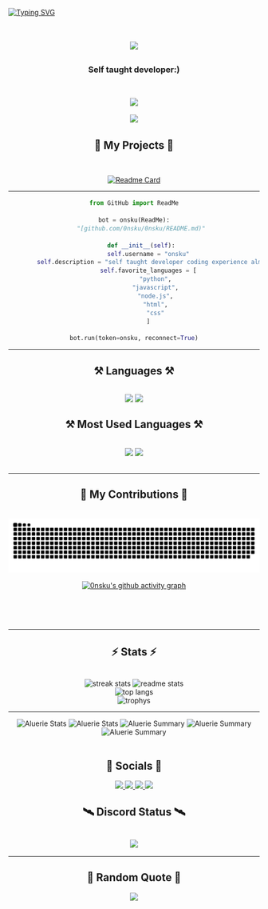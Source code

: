 [![Typing SVG](https://readme-typing-svg.herokuapp.com?font=Kanit&size=35&duration=2000&pause=500&color=F75C5C&width=435&lines=hello+user;welcome+to+my\'+profile)](https://github.com/0nsku/)


<h1 align="center">
    <img src="https://readme-typing-svg.herokuapp.com/?font=Righteous&size=35&center=true&vCenter=true&width=500&height=70&duration=4000&lines=Hi+There!+👋;+I'm+Onsku!;" />
</h1>

<h3 align="center">Self taught developer:)</h3>

<br/>

</p>
<p align="center">  
<img src="https://komarev.com/ghpvc/?username=0nsku">
</p>
 
<div align="center"> 
<img src="https://i.pinimg.com/originals/e2/b0/92/e2b092cf807838772079a06f64dabcce.gif" width="300"/>
  </a>
</div>

<h2 align="center">📁 My Projects 📁</h2>
<br/>
<div align="center">
	
[![Readme Card](https://github-readme-stats.vercel.app/api/pin/?username=0nsku&repo=Kuromi&theme=tokyonight)](https://github.com/0nsku/Kuromi)

<hr/>

```py
from GitHub import ReadMe

bot = onsku(ReadMe):
    "[github.com/0nsku/0nsku/README.md)"

    def __init__(self):
        self.username = "onsku"
        self.description = "self taught developer coding experience almost 5years"
        self.favorite_languages = [
            "python",
            "javascript",
            "node.js",
            "html",
            "css"
        ]

bot.run(token=onsku, reconnect=True)
```
<hr/>
</div>
 
<h2 align="center">⚒️ Languages ⚒️</h2>
<br/>
<div align="center">
    <img src="https://skillicons.dev/icons?i=,html,css,vscode,github,tailwind,git,php,lua" />
    <img src="https://skillicons.dev/icons?i=nodejs,python,javascript,typescript,mongodb,c,java,nextjs,mysql,flask" /><br>
</div>

<h2 align="center">⚒️ Most Used Languages ⚒️</h2>
<br/>
<div align="center">
    <img src="https://skillicons.dev/icons?i=,html,css,php,lua" />
    <img src="https://skillicons.dev/icons?i=nodejs,python,javascript,mysql" /><br>
</div>

<br/>
<hr/>

<div align="center">
  <h2>🐍 My Contributions 🐍</h2>
  <br>
  <img alt="snake eating my contributions" src="https://raw.githubusercontent.com/salesp07/salesp07/output/github-contribution-grid-snake.svg" />
	
  [![0nsku's github activity graph](https://github-readme-activity-graph.vercel.app/graph?username=0nsku&custom_title=Activity%graph&hide_border=true&theme=react-dark)](https://github.com/0nsku/)
  
  <br/><br/><br/>
</div>

<hr/>

<h2 align="center">⚡ Stats ⚡</h2>
<br>
<div align=center>
  <img width=390 src="https://github-readme-streak-stats-salesp07.vercel.app/?user=0nsku&count_private=true&theme=react&border_radius=10" alt="streak stats"/>
  <img width=390 src="https://github-readme-stats-salesp07.vercel.app/api?username=0nsku&count_private=true&show_icons=true&theme=react&rank_icon=github&border_radius=10" alt="readme stats" />
  <br/>
  <img width=325 src="https://github-readme-stats.vercel.app/api/top-langs/?username=0nsku&show_icons=true&hide_border=true&layout=compact&langs_count=8&theme=react&&border_radius=10" alt="top langs" />
  <br/>
  <img src="https://github-profile-trophy.vercel.app/?username=0nsku&theme=darkhub&column=-1&no-bg=true" alt="trophys" />
  <br/>
</div>

<hr/>
<div align=center>

![Aluerie Stats](https://github-profile-summary-cards.vercel.app/api/cards/repos-per-language?username=0nsku&theme=github_dark&count_private=true)
![Aluerie Stats](https://github-profile-summary-cards.vercel.app/api/cards/most-commit-language?username=0nsku&theme=github_dark&count_private=true)
![Aluerie Summary](https://github-profile-summary-cards.vercel.app/api/cards/profile-details?username=0nsku&theme=github_dark&count_private=true)
![Aluerie Summary](https://github-profile-summary-cards.vercel.app/api/cards/stats?username=0nsku&theme=github_dark&count_private=true)
![Aluerie Summary](https://github-profile-summary-cards.vercel.app/api/cards/productive-time?username=0nsku&theme=github_dark)
<br/><br/>

<h2 align="center">📎  Socials  📎</h2>
	<a href="https://instagram.com/onsku.aep">
		<img src="https://img.shields.io/badge/Instagram-informational?style=social&logo=instagram"/>
	</a>
  <a href="https://www.tiktok.com/@0nsku">
		<img src="https://img.shields.io/badge/Tiktok-informational?style=social&logo=tiktok"/>
	</a>
	<a href="https://discordapp.com/users/1174797931577102512">
		<img src="https://img.shields.io/badge/Discord-information?style=social&logo=discord"/>
	</a>
	<a href="https://www.github.com/0nsku/">
		<img src="https://img.shields.io/badge/Github-informational?style=social&logo=github"/>
	</a>
    
<h2 align="center">🛰 Discord Status  🛰</h2>
<br>
<div align=center>
<img src="https://discord.c99.nl/widget/theme-1/1174797931577102512.png">
<br>

<hr/>

<h2 align="center">🧠 Random Quote 🧠</h2>
    <img src="https://readme-daily-quotes.vercel.app/api?author=Confucius&quote=A%20man%20is%20great%20not%20because%20he%20hasn't%20failed%3B%20a%20man%20is%20great%20because%20failure%20hasn't%20stopped%20him.&theme=dark&bg_color=011627&author_color=ffeb95">
</p>

